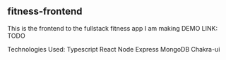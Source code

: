 ## fitness-frontend

This is the frontend to the fullstack fitness app I am making
DEMO LINK: TODO

Technologies Used:
Typescript
React
Node
Express
MongoDB
Chakra-ui

